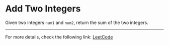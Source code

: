 <h1>Add Two Integers</h1>

<p>Given two integers <code>num1</code> and <code>num2</code>, return the sum of the two integers.</p>


<hr>
<p>For more details, check the following link: <a href="https://leetcode.com/problems/add-two-integers/">LeetCode</a></p>




